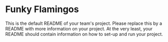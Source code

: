 # Funky Flamingos
This is the default README of your team's project. Please replace this by a README with more information on your project. At the very least, your README should contain information on how to set-up and run your project.

